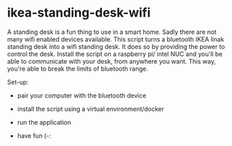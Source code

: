 # ikea-standing-desk-wifi

A standing desk is a fun thing to use in a smart home. Sadly there are not many wifi enabled devices available. This script turns a bluetooth IKEA linak standing desk into a wifi standing desk. It does so by providing the power to control the desk. Install the script on a raspberry pi/ intel NUC and you'll be able to communicate with your desk, from anywhere you want. This way, you're able to break the limits of bluetooth range.

Set-up: 

- pair your computer with the bluetooth device
- install the script using a virtual environment/docker
- run the application

- have fun (-:
